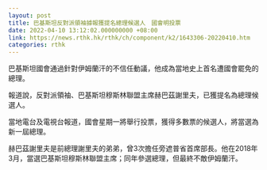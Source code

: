 ```yaml
---
layout: post
title: 巴基斯坦反對派領袖據報獲提名總理候選人　國會明投票
date: 2022-04-10 13:12:02.000000000 +08:00
link: https://news.rthk.hk/rthk/ch/component/k2/1643306-20220410.htm
categories: rthk
---
```


巴基斯坦國會通過針對伊姆蘭汗的不信任動議，他成為當地史上首名遭國會罷免的總理。

報道說，反對派領袖、巴基斯坦穆斯林聯盟主席赫巴茲謝里夫，已獲提名為總理候選人。

當地電台及電視台報道，國會星期一將舉行投票，獲得多數票的候選人，將當選為新一屆總理。

赫巴茲謝里夫是前總理謝里夫的弟弟，曾3次擔任旁遮普省首席部長。他在2018年3月，當選巴基斯坦穆斯林聯盟主席；同年參選總理，但最終不敵伊姆蘭汗。

